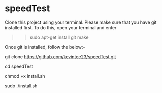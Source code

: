 # speedTest

Clone this project using your terminal. Please make sure that you have git installed first. To do this, open your terminal and enter

>>sudo apt-get install git make

Once git is installed, follow the below:-

git clone https://github.com/kevintee23/speedTest.git

cd speedTest

chmod +x install.sh

sudo ./install.sh
